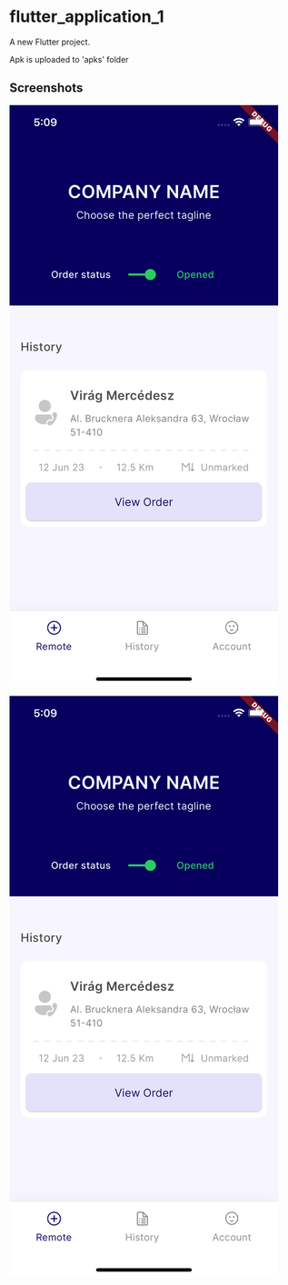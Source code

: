 # flutter_application_1

A new Flutter project.

Apk is uploaded to 'apks' folder

## Screenshots
![Home Screenshot](/screenshots/ios_001.png "Home Screen")

![Active Order Screenshot](/screenshots/ios_001.png "Active Order")